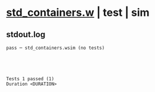 # [std_containers.w](../../../../examples/tests/valid/std_containers.w) | test | sim

## stdout.log
```log
pass ─ std_containers.wsim (no tests)
 




Tests 1 passed (1) 
Duration <DURATION>

```


